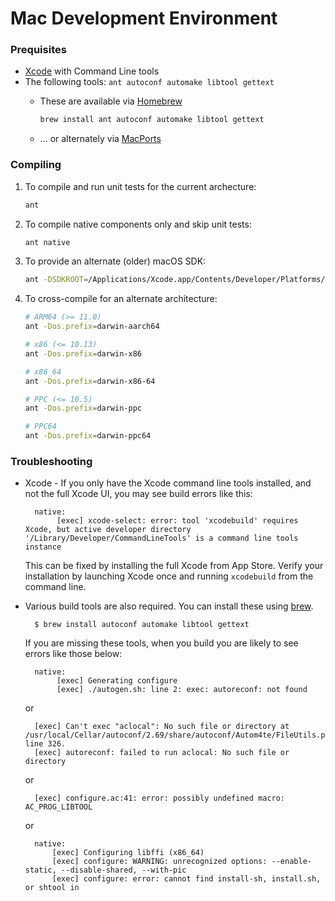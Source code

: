 Mac Development Environment
===========================

### Prequisites
* [Xcode](https://developer.apple.com/download/) with Command Line tools
* The following tools: `ant autoconf automake libtool gettext`
   * These are available via [Homebrew](https://brew.sh)
      ```bash
      brew install ant autoconf automake libtool gettext
      ```

   * ... or alternately via [MacPorts](https://www.macports.org/)

### Compiling

1. To compile and run unit tests for the current archecture:
   ```bash
   ant
   ```

2. To compile native components only and skip unit tests:
   ```bash
   ant native
   ```

3. To provide an alternate (older) macOS SDK:
   ```bash
   ant -DSDKROOT=/Applications/Xcode.app/Contents/Developer/Platforms/MacOSX.platform/Developer/SDKs/MacOSX10.7.sdk
   ```

4. To cross-compile for an alternate architecture:
   ```bash
   # ARM64 (>= 11.0)
   ant -Dos.prefix=darwin-aarch64

   # x86 (<= 10.13)
   ant -Dos.prefix=darwin-x86

   # x86_64
   ant -Dos.prefix=darwin-x86-64

   # PPC (<= 10.5)
   ant -Dos.prefix=darwin-ppc

   # PPC64
   ant -Dos.prefix=darwin-ppc64
   ```

### Troubleshooting


* Xcode - If you only have the Xcode command line tools installed, and not the full Xcode UI, you may see build errors like this:

        native:
             [exec] xcode-select: error: tool 'xcodebuild' requires Xcode, but active developer directory '/Library/Developer/CommandLineTools' is a command line tools instance

    This can be fixed by installing the full Xcode from App Store. Verify your installation by launching Xcode once and running `xcodebuild` from the command line.


* Various build tools are also required. You can install these using [brew](http://brew.sh).

        $ brew install autoconf automake libtool gettext

    If you are missing these tools, when you build you are likely to see errors like those below:

        native:
             [exec] Generating configure
             [exec] ./autogen.sh: line 2: exec: autoreconf: not found

    or

        [exec] Can't exec "aclocal": No such file or directory at /usr/local/Cellar/autoconf/2.69/share/autoconf/Autom4te/FileUtils.pm line 326.
        [exec] autoreconf: failed to run aclocal: No such file or directory

    or

        [exec] configure.ac:41: error: possibly undefined macro: AC_PROG_LIBTOOL

    or

        native:
            [exec] Configuring libffi (x86_64)
            [exec] configure: WARNING: unrecognized options: --enable-static, --disable-shared, --with-pic
            [exec] configure: error: cannot find install-sh, install.sh, or shtool in
